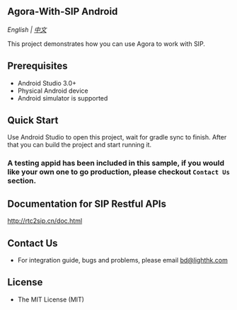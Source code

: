 ## Agora-With-SIP Android

*English | [中文](README.zh.md)*

This project demonstrates how you can use Agora to work with SIP.

## Prerequisites

- Android Studio 3.0+
- Physical Android device
- Android simulator is supported

## Quick Start

Use Android Studio to open this project, wait for gradle sync to finish. After that you can build the project and start running it.

### A testing appid has been included in this sample, if you would like your own one to go production, please checkout `Contact Us` section.

## Documentation for SIP Restful APIs
http://rtc2sip.cn/doc.html

## Contact Us

- For integration guide, bugs and problems, please email bd@lighthk.com


## License

- The MIT License (MIT)
